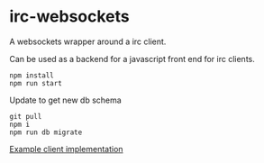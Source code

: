 # irc-websockets

A websockets wrapper around a irc client.

Can be used as a backend for a javascript front end for irc clients.

```
npm install
npm run start
```

Update to get new db schema
```
git pull
npm i
npm run db migrate
```

[Example client implementation](https://github.com/ChillerDragon/discord-irc/commit/9203d05af36485fff627a0dd5547f4be2e3dca89)